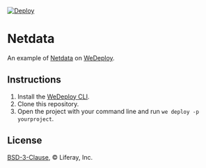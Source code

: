 [![Deploy](https://cdn.wedeploy.com/images/deploy.svg)](https://console.wedeploy.com/deploy?repo=https://github.com/wedeploy-examples/netdata-example)

# Netdata

An example of [Netdata](https://my-netdata.io/) on [WeDeploy](https://wedeploy.com/).

## Instructions

1. Install the [WeDeploy CLI](https://wedeploy.com/docs/intro/using-the-command-line/).
2. Clone this repository.
3. Open the project with your command line and run `we deploy -p yourproject`.

## License

[BSD-3-Clause](./LICENSE.md), © Liferay, Inc.
